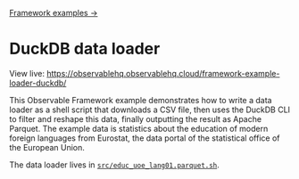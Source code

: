 [Framework examples →](../)

# DuckDB data loader

View live: <https://observablehq.observablehq.cloud/framework-example-loader-duckdb/>

This Observable Framework example demonstrates how to write a data loader as a shell script that downloads a CSV file, then uses the DuckDB CLI to filter and reshape this data, finally outputting the result as Apache Parquet. The example data is statistics about the education of modern foreign languages from Eurostat, the data portal of the statistical office of the European Union.

The data loader lives in [`src/educ_uoe_lang01.parquet.sh`](./src/educ_uoe_lang01.parquet.sh).
